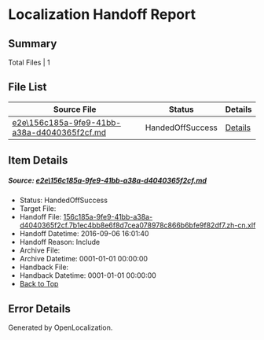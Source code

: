 # <a name='report-top'></a> Localization Handoff Report

## Summary
 Total Files | 1

## File List
 Source File | Status | Details 
 ----------- | ------ | ------- 
 [e2e\156c185a-9fe9-41bb-a38a-d4040365f2cf.md](https://github.com/OpenLocalizationTestOrg/ol-test0/blob/599e93b3fbbad53f2a872c4697466650bb7b4674/e2e/156c185a-9fe9-41bb-a38a-d4040365f2cf.md) | HandedOffSuccess | [Details](#7e33a49b3fdeba2792fd8ef185a0a822f521f2e21)

## Item Details
##### <a name='7e33a49b3fdeba2792fd8ef185a0a822f521f2e21'></a> Source: [e2e\156c185a-9fe9-41bb-a38a-d4040365f2cf.md](https://github.com/OpenLocalizationTestOrg/ol-test0/blob/599e93b3fbbad53f2a872c4697466650bb7b4674/e2e/156c185a-9fe9-41bb-a38a-d4040365f2cf.md)
* Status: HandedOffSuccess
* Target File: 
* Handoff File: [156c185a-9fe9-41bb-a38a-d4040365f2cf.7b1ec4bb8e6f8d7cea078978c866b6bfe9f82df7.zh-cn.xlf](https://github.com/OpenLocalizationTestOrg/ol-test0-handoff/blob/5337354700a36413da3defa09321774523a519fa/ol-handoff/OpenLocalizationTestOrg/ol-test0-zhcn/ci/ht/156c185a-9fe9-41bb-a38a-d4040365f2cf.7b1ec4bb8e6f8d7cea078978c866b6bfe9f82df7.zh-cn.xlf)
* Handoff Datetime: 2016-09-06 16:01:40
* Handoff Reason: Include
* Archive File: 
* Archive Datetime: 0001-01-01 00:00:00
* Handback File: 
* Handback Datetime: 0001-01-01 00:00:00
* [Back to Top](#report-top)


## Error Details

Generated by OpenLocalization.
